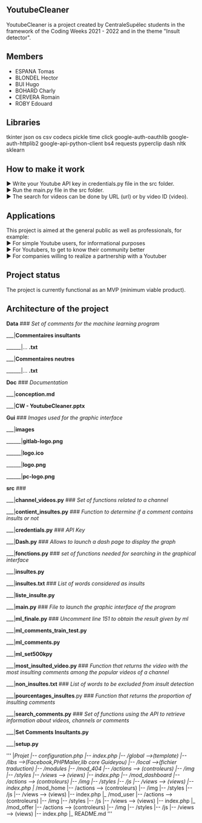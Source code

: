 ## YoutubeCleaner

YoutubeCleaner is a project created by CentraleSupélec students in the framework of the Coding Weeks 2021 - 2022 and in the theme "Insult detector".

## Members

- ESPANA Tomas
- BLONDEL Hector
- BUI Hugo
- BOHARD Charly
- CERVERA Romain
- ROBY Edouard

## Libraries

tkinter
json
os
csv
codecs
pickle
time
click 
google-auth-oauthlib 
google-auth-httplib2 
google-api-python-client
bs4
requests
pyperclip
dash
nltk
sklearn

## How to make it work

► Write your Youtube API key in credentials.py file in the src folder.  
► Run the main.py file in the src folder.  
► The search for videos can be done by URL (url) or by video ID (video).   

## Applications

This project is aimed at the general public as well as professionals, for example:  
► For simple Youtube users, for informational purposes  
► For Youtubers, to get to know their community better  
► For companies willing to realize a partnership with a Youtuber  

## Project status
The project is currently functional as an MVP (minimum viable product). 

## Architecture of the project 
**Data** ### _Set of comments for the machine learning program_

___|**Commentaires insultants**

______|... **.txt**

___|**Commentaires neutres**

______|... **.txt**

**Doc** ###  _Documentation_

___|**conception.md**

___|**CW - YoutubeCleaner.pptx**

**Gui** ###        _Images used for the graphic interface_

___|**images**

______|**gitlab-logo.png**

______|**logo.ico**

______|**logo.png**

______|**pc-logo.png**

**src**    ###  

___|**channel_videos.py**       ###  _Set of functions related to a channel_

___|**contient_insultes.py**    ###   _Function to determine if a comment contains insults or not_

___|**credentials.py**  ###  _API Key_

___|**Dash.py**   ###     _Allows to launch a dash page to display the graph_

___|**fonctions.py** ### _set of functions needed for searching in the graphical interface_

___|**insultes.py**

___|**insultes.txt**       ###   _List of words considered as insults_

___|**liste_insulte.py**

___|**main.py**  ###    _File to launch the graphic interface of the program_

___|**ml_finale.py** ###  _Uncomment line 151 to obtain the result given by ml_

___|**ml_comments_train_test.py**

___|**ml_comments.py**

___|**ml_set500kpy**

___|**most_insulted_video.py**   ###     _Function that returns the video with the most insulting comments among the popular videos of a channel_

___|**non_insultes.txt**     ###      _List of words to be excluded from insult detection_

___|**pourcentages_insultes**.py  ### _Function that returns the proportion of insulting comments_

___|**search_comments.py**     ###    _Set of functions using the API to retrieve information about videos, channels or comments_

___|**Set Comments Insultants.py**

___|**setup.py**













'''
|_Projet
	|-- configuration.php
	|-- index.php
	|-- /global				-->(template)
	|-- /libs				-->(Facebook,PHPMailer,lib core Guideyou)
	|-- /local				-->(fichier traduction)
	|-- /modules
		|-- /mod_404
			|-- /actions	--> (controleurs)
			|-- /img
			|-- /styles
			|-- /views		--> (views)
			|-- index.php 
		|-- /mod_dashboard
			|-- /actions	--> (controleurs)
			|-- /img
			|-- /styles
			|-- /js
			|-- /views		--> (views)
			|-- index.php 
		|_ /mod_home
			|-- /actions	--> (controleurs)
			|-- /img
			|-- /styles
			|-- /js
			|-- /views		--> (views)
			|-- index.php 
		|_ /mod_user
			|-- /actions	--> (controleurs)
			|-- /img
			|-- /styles
			|-- /js
			|-- /views		--> (views)
			|-- index.php 
		|_ /mod_offer
			|-- /actions	--> (controleurs)
			|-- /img
			|-- /styles
			|-- /js
			|-- /views		--> (views)
			|-- index.php 
	|_ README.md
'''
